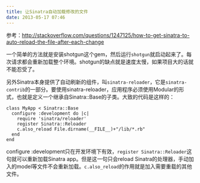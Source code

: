 ```yaml
---
title: 让Sinatra自动加载修改的文件
date: 2013-05-17 07:46
---
```

参考：<http://stackoverflow.com/questions/1247125/how-to-get-sinatra-to-auto-reload-the-file-after-each-change>

一个简单的方法就是安装shotgun这个gem，然后运行`shotgun`就启动起来了。每次请求都会重新加载整个环境。shotgun的缺点就是速度太慢，如果项目大的话就不能忍受了。

另外Sinatra本身提供了自动刷新的组件，叫`sinatra-reloader`，它是`sinatra-contrib`的一部分。要使用sinatra-reloader，应用程序必须使用Modular的形式，也就是定义一个继承自Sinatra::Base的子类。大致的代码是这样的：

    class MyApp < Sinatra::Base
      configure :development do |c|
        require 'sinatra/reloader'
        register Sinatra::Reloader
        c.also_reload File.dirname(__FILE__)+"/lib/*.rb"
      end
    end

configure :development只在开发环境下有效，`register Sinatra::Reloader`这句就可以重新加载Sinatra app。但是这一句只会reload Sinatra的处理器，手动加入的model等文件不会重新加载。`c.also_reload`的作用就是加入需要重载的其他文件。
